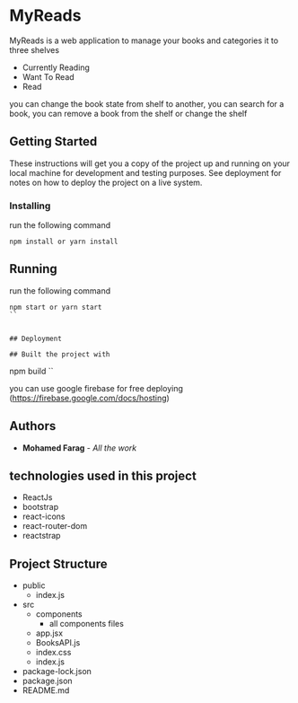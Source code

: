 # MyReads

MyReads is a web application to manage your books and categories it to three shelves

-   Currently Reading
-   Want To Read
-   Read

you can change the book state from shelf to another, you can search for a book, you can remove a book from the shelf or change the shelf

## Getting Started

These instructions will get you a copy of the project up and running on your local machine for development and testing purposes. See deployment for notes on how to deploy the project on a live system.

### Installing

run the following command

```
npm install or yarn install
```

## Running

run the following command

```
npm start or yarn start
``


## Deployment

## Built the project with

```

npm build
``

you can use google firebase for free deploying (https://firebase.google.com/docs/hosting)

## Authors

-   **Mohamed Farag** - _All the work_

## technologies used in this project

-   ReactJs
-   bootstrap
-   react-icons
-   react-router-dom
-   reactstrap

## Project Structure

-   public
    -   index.js
-   src
    -   components
        -   all components files
    -   app.jsx
    -   BooksAPI.js
    -   index.css
    -   index.js
-   package-lock.json
-   package.json
-   README.md

